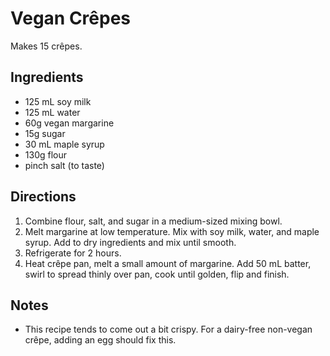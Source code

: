 Vegan Crêpes
============

Makes 15 crêpes.

Ingredients
-----------
* 125 mL soy milk
* 125 mL water
* 60g vegan margarine
* 15g sugar
* 30 mL maple syrup
* 130g flour
* pinch salt (to taste)

Directions
----------
1. Combine flour, salt, and sugar in a medium-sized mixing bowl.
1. Melt margarine at low temperature. Mix with soy milk, water, and maple syrup.
   Add to dry ingredients and mix until smooth.
1. Refrigerate for 2 hours.
1. Heat crêpe pan, melt a small amount of margarine. Add 50 mL batter, swirl to
   spread thinly over pan, cook until golden, flip and finish.

Notes
-----
* This recipe tends to come out a bit crispy. For a dairy-free non-vegan crêpe,
  adding an egg should fix this.
